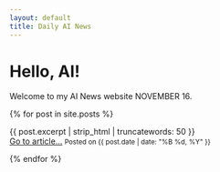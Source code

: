 ```yaml
---
layout: default
title: Daily AI News
---
```


# Hello, AI!

Welcome to my AI News website NOVEMBER 16.
<!-- Check out my [first blog post](./_posts/2024-09-29-and-so-it-begins.md)! -->

{% for post in site.posts %}
<p>
<!-- <h2>{{ post.title }}</h2> -->
{{ post.excerpt | strip_html | truncatewords: 50 }}
<br>
<a href="{{ post.url | relative_url }}">Go to article...</a>
<small>Posted on {{ post.date | date: "%B %d, %Y" }}</small>
</p>
{% endfor %}
